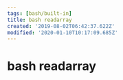 ```yaml
---
tags: [bash/built-in]
title: bash readarray
created: '2019-08-02T06:42:37.622Z'
modified: '2020-01-10T10:17:09.685Z'
---
```


# bash readarray
